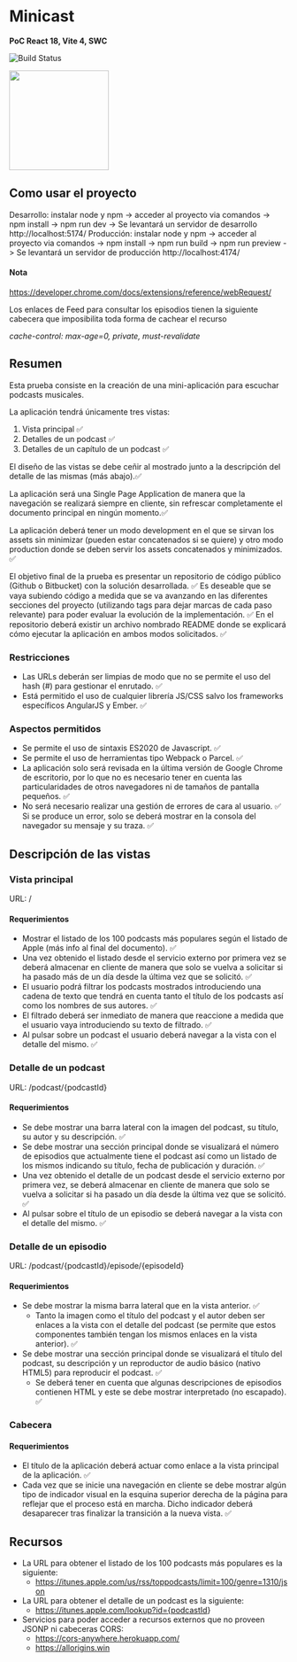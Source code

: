 # Minicast

**PoC React 18, Vite 4, SWC**

![Build Status](https://travis-ci.org/joemccann/dillinger.svg?branch=master)

[
<img src="https://jose-aguilar.vercel.app/assets/images/perezozo.webp"  width="180">
](https://jose-aguilar.vercel.app)

## Como usar el proyecto

Desarrollo: instalar node y npm -> acceder al proyecto via comandos -> npm install -> npm run dev -> Se levantará un servidor de desarrollo http://localhost:5174/
Producción: instalar node y npm -> acceder al proyecto via comandos -> npm install -> npm run build -> npm run preview -> Se levantará un servidor de producción http://localhost:4174/

#### Nota

https://developer.chrome.com/docs/extensions/reference/webRequest/

Los enlaces de Feed para consultar los episodios tienen la siguiente cabecera que imposibilita toda forma de cachear el recurso

_cache-control: max-age=0, private, must-revalidate_

## Resumen

Esta prueba consiste en la creación de una mini-aplicación para escuchar podcasts
musicales.

La aplicación tendrá únicamente tres vistas:

1. Vista principal ✅
2. Detalles de un podcast ✅
3. Detalles de un capítulo de un podcast ✅

El diseño de las vistas se debe ceñir al mostrado junto a la descripción del detalle de las mismas
(más abajo).✅

La aplicación será una Single Page Application de manera que la navegación se realizará siempre
en cliente, sin refrescar completamente el documento principal en ningún momento.✅

La aplicación deberá tener un modo development en el que se sirvan los assets sin minimizar
(pueden estar concatenados si se quiere) y otro modo production donde se deben servir los
assets concatenados y minimizados. ✅

El objetivo final de la prueba es presentar un repositorio de código público (Github o Bitbucket)
con la solución desarrollada. ✅ Es deseable que se vaya subiendo código a medida que se va
avanzando en las diferentes secciones del proyecto (utilizando tags para dejar marcas de cada
paso relevante) para poder evaluar la evolución de la implementación. ✅ En el repositorio deberá
existir un archivo nombrado README donde se explicará cómo ejecutar la aplicación en ambos
modos solicitados. ✅

### Restricciones

- Las URLs deberán ser limpias de modo que no se permite el uso del hash (#) para
  gestionar el enrutado. ✅
- Está permitido el uso de cualquier librería JS/CSS salvo los frameworks específicos
  AngularJS y Ember. ✅

### Aspectos permitidos

- Se permite el uso de sintaxis ES2020 de Javascript. ✅
- Se permite el uso de herramientas tipo Webpack o Parcel. ✅
- La aplicación solo será revisada en la última versión de Google Chrome de escritorio, por
  lo que no es necesario tener en cuenta las particularidades de otros navegadores ni de
  tamaños de pantalla pequeños. ✅
- No será necesario realizar una gestión de errores de cara al usuario. ✅ Si se produce un
  error, solo se deberá mostrar en la consola del navegador su mensaje y su traza. ✅

## Descripción de las vistas

### Vista principal

URL: /

#### Requerimientos

- Mostrar el listado de los 100 podcasts más populares según el listado de Apple (más info al
  final del documento). ✅
- Una vez obtenido el listado desde el servicio externo por primera vez se deberá almacenar
  en cliente de manera que solo se vuelva a solicitar si ha pasado más de un día desde la
  última vez que se solicitó. ✅
- El usuario podrá filtrar los podcasts mostrados introduciendo una cadena de texto que
  tendrá en cuenta tanto el título de los podcasts así como los nombres de sus autores. ✅
- El filtrado deberá ser inmediato de manera que reaccione a medida que el usuario vaya
  introduciendo su texto de filtrado. ✅
- Al pulsar sobre un podcast el usuario deberá navegar a la vista con el detalle del mismo. ✅

### Detalle de un podcast

URL: /podcast/{podcastId}

#### Requerimientos

- Se debe mostrar una barra lateral con la imagen del podcast, su título, su autor y su
  descripción. ✅
- Se debe mostrar una sección principal donde se visualizará el número de episodios que
  actualmente tiene el podcast así como un listado de los mismos indicando su título, fecha
  de publicación y duración. ✅
- Una vez obtenido el detalle de un podcast desde el servicio externo por primera vez, se
  deberá almacenar en cliente de manera que solo se vuelva a solicitar si ha pasado un día
  desde la última vez que se solicitó. ✅
- Al pulsar sobre el título de un episodio se deberá navegar a la vista con el detalle del
  mismo. ✅

### Detalle de un episodio

URL: /podcast/{podcastId}/episode/{episodeId}

#### Requerimientos

- Se debe mostrar la misma barra lateral que en la vista anterior. ✅
  - Tanto la imagen como el título del podcast y el autor deben ser enlaces a la vista con el
    detalle del podcast (se permite que estos componentes también tengan los mismos
    enlaces en la vista anterior). ✅
- Se debe mostrar una sección principal donde se visualizará el título del podcast, su
  descripción y un reproductor de audio básico (nativo HTML5) para reproducir el
  podcast. ✅
  - Se deberá tener en cuenta que algunas descripciones de episodios contienen
    HTML y este se debe mostrar interpretado (no escapado). ✅

### Cabecera

#### Requerimientos

- El título de la aplicación deberá actuar como enlace a la vista principal de la aplicación. ✅
- Cada vez que se inicie una navegación en cliente se debe mostrar algún tipo de indicador
  visual en la esquina superior derecha de la página para reflejar que el proceso está en
  marcha. Dicho indicador deberá desaparecer tras finalizar la transición a la nueva vista. ✅

## Recursos

- La URL para obtener el listado de los 100 podcasts más populares es la siguiente:
  - <https://itunes.apple.com/us/rss/toppodcasts/limit=100/genre=1310/json>
- La URL para obtener el detalle de un podcast es la siguiente:
  - <https://itunes.apple.com/lookup?id={podcastId>}
- Servicios para poder acceder a recursos externos que no proveen JSONP ni cabeceras CORS:
  - <https://cors-anywhere.herokuapp.com/>
  - <https://allorigins.win>
